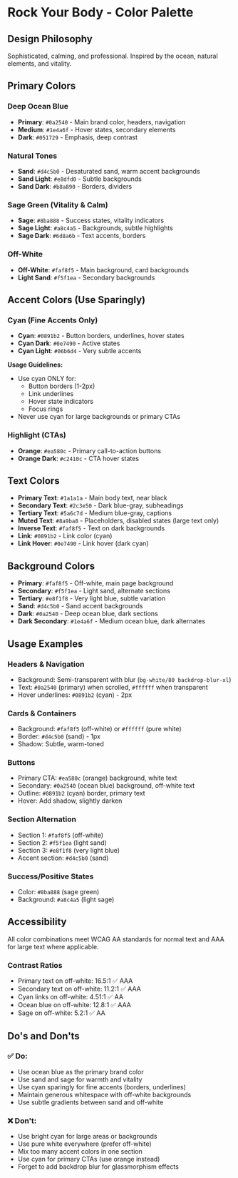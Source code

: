 # Rock Your Body - Color Palette

## Design Philosophy
Sophisticated, calming, and professional. Inspired by the ocean, natural elements, and vitality.

## Primary Colors

### Deep Ocean Blue
- **Primary**: `#0a2540` - Main brand color, headers, navigation
- **Medium**: `#1e4a6f` - Hover states, secondary elements
- **Dark**: `#051729` - Emphasis, deep contrast

### Natural Tones
- **Sand**: `#d4c5b0` - Desaturated sand, warm accent backgrounds
- **Sand Light**: `#e8dfd0` - Subtle backgrounds
- **Sand Dark**: `#b8a890` - Borders, dividers

### Sage Green (Vitality & Calm)
- **Sage**: `#8ba888` - Success states, vitality indicators
- **Sage Light**: `#a8c4a5` - Backgrounds, subtle highlights
- **Sage Dark**: `#6d8a6b` - Text accents, borders

### Off-White
- **Off-White**: `#faf8f5` - Main background, card backgrounds
- **Light Sand**: `#f5f1ea` - Secondary backgrounds

## Accent Colors (Use Sparingly)

### Cyan (Fine Accents Only)
- **Cyan**: `#0891b2` - Button borders, underlines, hover states
- **Cyan Dark**: `#0e7490` - Active states
- **Cyan Light**: `#06b6d4` - Very subtle accents

**Usage Guidelines:**
- Use cyan ONLY for:
  - Button borders (1-2px)
  - Link underlines
  - Hover state indicators
  - Focus rings
- Never use cyan for large backgrounds or primary CTAs

### Highlight (CTAs)
- **Orange**: `#ea580c` - Primary call-to-action buttons
- **Orange Dark**: `#c2410c` - CTA hover states

## Text Colors

- **Primary Text**: `#1a1a1a` - Main body text, near black
- **Secondary Text**: `#2c3e50` - Dark blue-gray, subheadings
- **Tertiary Text**: `#5a6c7d` - Medium blue-gray, captions
- **Muted Text**: `#8a9ba8` - Placeholders, disabled states (large text only)
- **Inverse Text**: `#faf8f5` - Text on dark backgrounds
- **Link**: `#0891b2` - Link color (cyan)
- **Link Hover**: `#0e7490` - Link hover (dark cyan)

## Background Colors

- **Primary**: `#faf8f5` - Off-white, main page background
- **Secondary**: `#f5f1ea` - Light sand, alternate sections
- **Tertiary**: `#e8f1f8` - Very light blue, subtle variation
- **Sand**: `#d4c5b0` - Sand accent backgrounds
- **Dark**: `#0a2540` - Deep ocean blue, dark sections
- **Dark Secondary**: `#1e4a6f` - Medium ocean blue, dark alternates

## Usage Examples

### Headers & Navigation
- Background: Semi-transparent with blur (`bg-white/80 backdrop-blur-xl`)
- Text: `#0a2540` (primary) when scrolled, `#ffffff` when transparent
- Hover underlines: `#0891b2` (cyan) - 2px

### Cards & Containers
- Background: `#faf8f5` (off-white) or `#ffffff` (pure white)
- Border: `#d4c5b0` (sand) - 1px
- Shadow: Subtle, warm-toned

### Buttons
- Primary CTA: `#ea580c` (orange) background, white text
- Secondary: `#0a2540` (ocean blue) background, off-white text
- Outline: `#0891b2` (cyan) border, primary text
- Hover: Add shadow, slightly darken

### Section Alternation
- Section 1: `#faf8f5` (off-white)
- Section 2: `#f5f1ea` (light sand)
- Section 3: `#e8f1f8` (very light blue)
- Accent section: `#d4c5b0` (sand)

### Success/Positive States
- Color: `#8ba888` (sage green)
- Background: `#a8c4a5` (light sage)

## Accessibility

All color combinations meet WCAG AA standards for normal text and AAA for large text where applicable.

### Contrast Ratios
- Primary text on off-white: 16.5:1 ✅ AAA
- Secondary text on off-white: 11.2:1 ✅ AAA
- Cyan links on off-white: 4.51:1 ✅ AA
- Ocean blue on off-white: 12.8:1 ✅ AAA
- Sage on off-white: 5.2:1 ✅ AA

## Do's and Don'ts

### ✅ Do:
- Use ocean blue as the primary brand color
- Use sand and sage for warmth and vitality
- Use cyan sparingly for fine accents (borders, underlines)
- Maintain generous whitespace with off-white backgrounds
- Use subtle gradients between sand and off-white

### ❌ Don't:
- Use bright cyan for large areas or backgrounds
- Use pure white everywhere (prefer off-white)
- Mix too many accent colors in one section
- Use cyan for primary CTAs (use orange instead)
- Forget to add backdrop blur for glassmorphism effects
